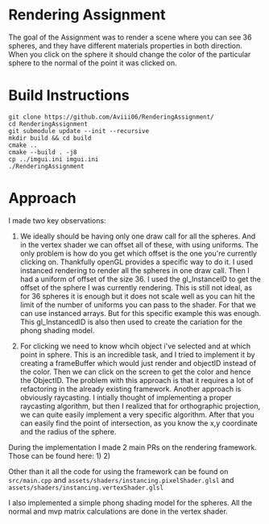 # Rendering Assignment
The goal of the Assignment was to render a scene where you can see 36 spheres, and they have different materials properties in both direction. 
When you click on the sphere it should change the color of the particular sphere to the normal of the point it was clicked on.


# Build Instructions
```
git clone https://github.com/Aviii06/RenderingAssignment/
cd RenderingAssignment
git submodule update --init --recursive
mkdir build && cd build
cmake ..
cmake --build . -j8
cp ../imgui.ini imgui.ini
./RenderingAssignment
```

# Approach
I made two key observations:
1) We ideally should be having only one draw call for all the spheres. And in the vertex shader we can offset all of these, with using uniforms. The only problem is how do you get which offset is the one you're currently clicking on. Thankfully openGL provides a specific way to do it. I used instanced rendering to render all the spheres in one draw call. Then I had a uniform of offset of the size 36. I used the gl_InstanceID to get the offset of the sphere I was currently rendering. This is still not ideal, as for 36 spheres it is enough but it does not scale well as you can hit the limit of the number of uniforms you can pass to the shader. For that we can use instanced arrays. But for this specific example this was enough. This gl_InstancedID is also then used to create the cariation for the phong shading model.

2) For clicking we need to know whcih object i've selected and at which point in sphere. This is an incredible task, and I tried to implement it by creating a frameBuffer which would just render and objectID instead of the color. Then we can click on the screen to get the color and hence the ObjectID. The problem with this approach is that it requires a lot of refactoring in the already existing framework. Another approach is obviously raycasting. I intially thought of implementing a proper raycasting algorithm, but then I realized that for orthographic projection, we can quite easily implement a very specific algorithm. After that you can easily find the point of intersection, as you know the x,y coordinate and the radius of the sphere. 

During the implementation I made 2 main PRs on the rendering framework. Those can be found here:
1) 
2) 

Other than it all the code for using the framework can be found on `src/main.cpp` and `assets/shaders/instancing.pixelShader.glsl` and `assets/shaders/instancing.vertexShader.glsl`

I also implemented a simple phong shading model for the spheres. All the normal and mvp matrix calculations are done in the vertex shader.